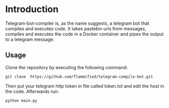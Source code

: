 Introduction
============

Telegram-bot-compiler is, as the name suggests, a telegram bot that compiles and executes code. It takes pastebin urls from messages, compiles and executes the code in a Docker container and pipes the output to a telegram message.

Usage
-----

Clone the repository by executing the following command:

```
git clone  https://github.com/flammified/telegram-compile-bot.git
```


Then put your telegram http token in file called token.txt and edit the host in the code. Afterwards run:

```
python main.py
```
